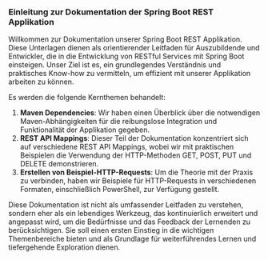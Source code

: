 ### Einleitung zur Dokumentation der Spring Boot REST Applikation

Willkommen zur Dokumentation unserer Spring Boot REST Applikation. Diese Unterlagen dienen als orientierender Leitfaden für Auszubildende und Entwickler, die in die Entwicklung von RESTful Services mit Spring Boot einsteigen. Unser Ziel ist es, ein grundlegendes Verständnis und praktisches Know-how zu vermitteln, um effizient mit unserer Applikation arbeiten zu können.

Es werden die folgende Kernthemen behandelt:

1. **Maven Dependencies**: Wir haben einen Überblick über die notwendigen Maven-Abhängigkeiten für die reibungslose Integration und Funktionalität der Applikation gegeben.
1. **REST API Mappings**: Dieser Teil der Dokumentation konzentriert sich auf verschiedene REST API Mappings, wobei wir mit praktischen Beispielen die Verwendung der HTTP-Methoden GET, POST, PUT und DELETE demonstrieren.
2. **Erstellen von Beispiel-HTTP-Requests**: Um die Theorie mit der Praxis zu verbinden, haben wir Beispiele für HTTP-Requests in verschiedenen Formaten, einschließlich PowerShell, zur Verfügung gestellt.

Diese Dokumentation ist nicht als umfassender Leitfaden zu verstehen, sondern eher als ein lebendiges Werkzeug, das kontinuierlich erweitert und angepasst wird, um die Bedürfnisse und das Feedback der Lernenden zu berücksichtigen. Sie soll einen ersten Einstieg in die wichtigen Themenbereiche bieten und als Grundlage für weiterführendes Lernen und tiefergehende Exploration dienen.